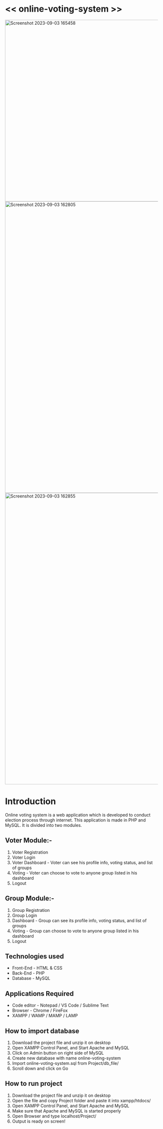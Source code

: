 # << online-voting-system >>


<img width="598" alt="Screenshot 2023-09-03 165458" src="https://github.com/Akash02032002/online-voting-system/assets/84145371/764d7cbd-3e48-4f3b-a338-7585dcb9914b">


<img width="960" alt="Screenshot 2023-09-03 162805" src="https://github.com/Akash02032002/online-voting-system/assets/84145371/acc56866-79a6-4d80-8e07-030bd84ae968">


<img width="960" alt="Screenshot 2023-09-03 162855" src="https://github.com/Akash02032002/online-voting-system/assets/84145371/f1c29ae9-7526-43e3-8e74-79eac02e8d02">


# Introduction
Online voting system is a web application which is developed to conduct election process through internet. This application is made in PHP and MySQL. It is divided into two modules.

## Voter Module:-
1. Voter Registration
2. Voter Login
3. Voter Dashboard - Voter can see his profile info, voting status, and list of groups
4. Voting - Voter can choose to vote to anyone group listed in his dashboard
5. Logout

## Group Module:-
1. Group Registration
2. Group Login
3. Dashboard - Group can see its profile info, voting status, and list of groups
4. Voting - Group can choose to vote to anyone group listed in his dashboard
5. Logout

## Technologies used
* Front-End - HTML & CSS
* Back-End - PHP
* Database - MySQL

## Applications Required
* Code editor - Notepad / VS Code / Sublime Text
* Browser - Chrome / FireFox
* XAMPP / WAMP / MAMP / LAMP

## How to import database
1. Download the project file and unzip it on desktop
2. Open XAMPP Control Panel, and Start Apache and MySQL
3. Click on Admin button on right side of MySQL
4. Create new database with name online-voting-system
5. Import online-voting-system.sql from Project/db_file/
6. Scroll down and click on Go

## How to run project
1. Download the project file and unzip it on desktop
2. Open the file and copy Project folder and paste it into xampp/htdocs/
3. Open XAMPP Control Panel, and Start Apache and MySQL
4. Make sure that Apache and MySQL is started properly
5. Open Browser and type localhost/Project/
6. Output is ready on screen!
